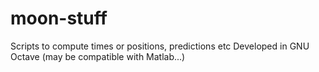 # moon-stuff
Scripts to compute times or positions, predictions etc
Developed in GNU Octave (may be compatible with Matlab...)
